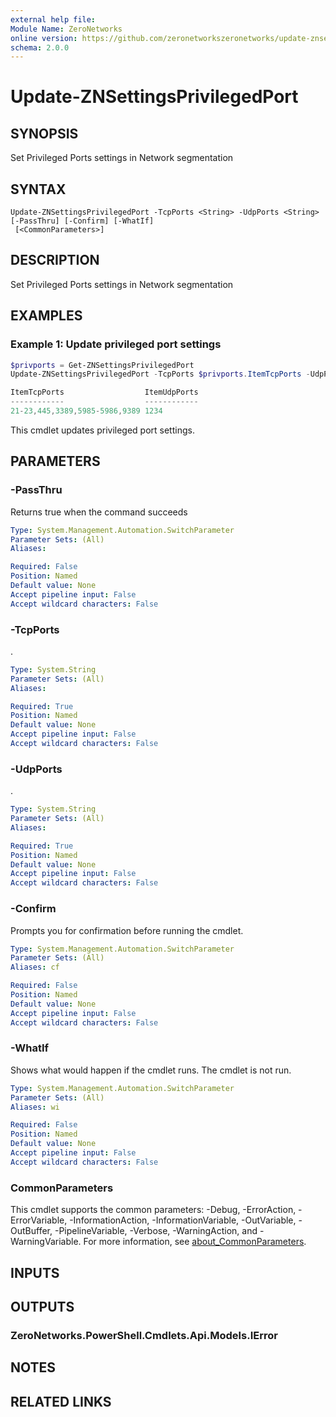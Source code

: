 ```yaml
---
external help file:
Module Name: ZeroNetworks
online version: https://github.com/zeronetworkszeronetworks/update-znsettingsprivilegedport
schema: 2.0.0
---
```


# Update-ZNSettingsPrivilegedPort

## SYNOPSIS
Set Privileged Ports settings in Network segmentation

## SYNTAX

```
Update-ZNSettingsPrivilegedPort -TcpPorts <String> -UdpPorts <String> [-PassThru] [-Confirm] [-WhatIf]
 [<CommonParameters>]
```

## DESCRIPTION
Set Privileged Ports settings in Network segmentation

## EXAMPLES

### Example 1: Update privileged port settings
```powershell
$privports = Get-ZNSettingsPrivilegedPort
Update-ZNSettingsPrivilegedPort -TcpPorts $privports.ItemTcpPorts -UdpPorts "1234"

ItemTcpPorts                  ItemUdpPorts
------------                  ------------
21-23,445,3389,5985-5986,9389 1234
```

This cmdlet updates privileged port settings.

## PARAMETERS

### -PassThru
Returns true when the command succeeds

```yaml
Type: System.Management.Automation.SwitchParameter
Parameter Sets: (All)
Aliases:

Required: False
Position: Named
Default value: None
Accept pipeline input: False
Accept wildcard characters: False
```

### -TcpPorts
.

```yaml
Type: System.String
Parameter Sets: (All)
Aliases:

Required: True
Position: Named
Default value: None
Accept pipeline input: False
Accept wildcard characters: False
```

### -UdpPorts
.

```yaml
Type: System.String
Parameter Sets: (All)
Aliases:

Required: True
Position: Named
Default value: None
Accept pipeline input: False
Accept wildcard characters: False
```

### -Confirm
Prompts you for confirmation before running the cmdlet.

```yaml
Type: System.Management.Automation.SwitchParameter
Parameter Sets: (All)
Aliases: cf

Required: False
Position: Named
Default value: None
Accept pipeline input: False
Accept wildcard characters: False
```

### -WhatIf
Shows what would happen if the cmdlet runs.
The cmdlet is not run.

```yaml
Type: System.Management.Automation.SwitchParameter
Parameter Sets: (All)
Aliases: wi

Required: False
Position: Named
Default value: None
Accept pipeline input: False
Accept wildcard characters: False
```

### CommonParameters
This cmdlet supports the common parameters: -Debug, -ErrorAction, -ErrorVariable, -InformationAction, -InformationVariable, -OutVariable, -OutBuffer, -PipelineVariable, -Verbose, -WarningAction, and -WarningVariable. For more information, see [about_CommonParameters](http://go.microsoft.com/fwlink/?LinkID=113216).

## INPUTS

## OUTPUTS

### ZeroNetworks.PowerShell.Cmdlets.Api.Models.IError

## NOTES

## RELATED LINKS

